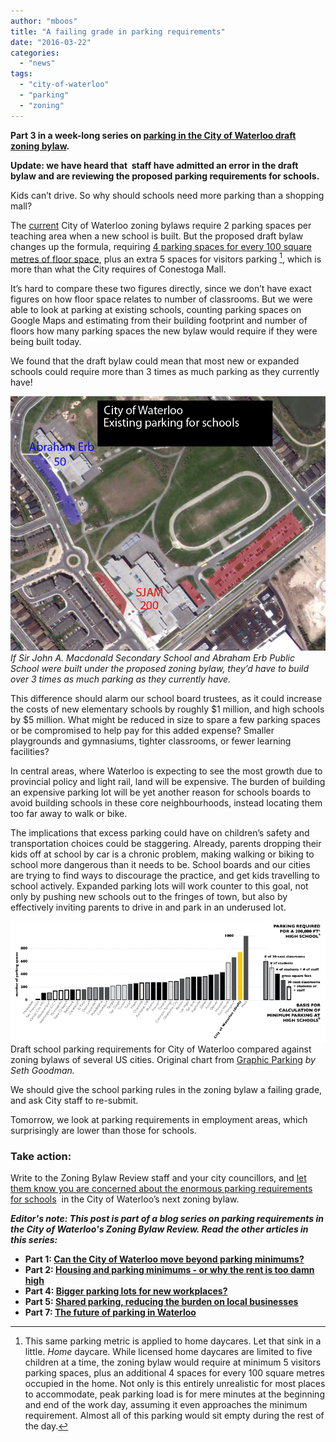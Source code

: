 ```yaml
---
author: "mboos"
title: "A failing grade in parking requirements"
date: "2016-03-22"
categories: 
  - "news"
tags: 
  - "city-of-waterloo"
  - "parking"
  - "zoning"
---
```


**Part 3 in a week-long series on [parking in the City of Waterloo draft zoning bylaw](/blog/2016/03/20/can-the-city-of-waterloo-move-beyond-parking-minimums/).**

**Update: we have heard that  staff have admitted an error in the draft bylaw and are reviewing the proposed parking requirements for schools.**

Kids can’t drive. So why should schools need more parking than a shopping mall?

The [current](https://www.waterloo.ca/en/government/zoning.asp?_mid_=195) City of Waterloo zoning bylaws require 2 parking spaces per teaching area when a new school is built. But the proposed draft bylaw changes up the formula, requiring [4 parking spaces for every 100 square metres of floor space](https://www.waterloo.ca/en/contentresources/resources/business/ZBR_draft_section6_parkingandloading.pdf#page=7), plus an extra 5 spaces for visitors parking [^1], which is more than what the City requires of Conestoga Mall. <!--more-->

It’s hard to compare these two figures directly, since we don’t have exact figures on how floor space relates to number of classrooms. But we were able to look at parking at existing schools, counting parking spaces on Google Maps and estimating from their building footprint and number of floors how many parking spaces the new bylaw would require if they were being built today.

We found that the draft bylaw could mean that most new or expanded schools could require more than 3 times as much parking as they currently have!

[![](/images/abe-erb-and-sjam2.gif "")](/images/abe-erb-and-sjam2.gif)
*If Sir John A. Macdonald Secondary School and Abraham Erb Public School were built under the proposed zoning bylaw, they’d have to build over 3 times as much parking as they currently have.*

This difference should alarm our school board trustees, as it could increase the costs of new elementary schools by roughly $1 million, and high schools by $5 million. What might be reduced in size to spare a few parking spaces or be compromised to help pay for this added expense? Smaller playgrounds and gymnasiums, tighter classrooms, or fewer learning facilities?

In central areas, where Waterloo is expecting to see the most growth due to provincial policy and light rail, land will be expensive. The burden of building an expensive parking lot will be yet another reason for schools boards to avoid building schools in these core neighbourhoods, instead locating them too far away to walk or bike. 

The implications that excess parking could have on children’s safety and transportation choices could be staggering. Already, parents dropping their kids off at school by car is a chronic problem, making walking or biking to school more dangerous than it needs to be. School boards and our cities are trying to find ways to discourage the practice, and get kids travelling to school actively. Expanded parking lots will work counter to this goal, not only by pushing new schools out to the fringes of town, but also by effectively inviting parents to drive in and park in an underused lot.  

[![](/images/school-chart.png "school-chart")](/images/school-chart.png) Draft school parking requirements for City of Waterloo compared against zoning bylaws of several US cities. Original chart from [Graphic Parking](https://graphingparking.com/2013/09/22/parking-for-high-schools/)
*by Seth Goodman.*

We should give the school parking rules in the zoning bylaw a failing grade, and ask City staff to re-submit.

Tomorrow, we look at parking requirements in employment areas, which surprisingly are lower than those for schools.

### Take action:

Write to the Zoning Bylaw Review staff and your city councillors, and [let them know you are concerned about the enormous parking requirements for schools](https://contact.tritag.ca/parking/)  in the City of Waterloo’s next zoning bylaw.

**_Editor's note: This post is part of a blog series on parking requirements in the City of Waterloo's Zoning Bylaw Review. Read the other articles in this series:_**

- **Part 1: [Can the City of Waterloo move beyond parking minimums?](/blog/2016/03/20/can-the-city-of-waterloo-move-beyond-parking-minimums/)**
- **Part 2: [Housing and parking minimums - or why the rent is too damn high](/blog/2016/03/21/housing-and-parking-minimums-or-why-the-rent-is-too-damn-high/)**
- **Part 4: [Bigger parking lots for new workplaces?](/blog/2016/03/23/bigger-parking-lots-for-new-workplaces/)**
- ****Part 5: [Shared parking, reducing the burden on local businesses](/blog/2016/03/24/shared-parking-reducing-the-burden-on-local-businesses/)****
- **Part 7: [The future of parking in Waterloo](/blog/2016/03/29/the-future-of-parking-in-waterloo/)**

[^1]: This same parking metric is applied to home daycares. Let that sink in a little. _Home_ daycare. While licensed home daycares are limited to five children at a time, the zoning bylaw would require at minimum 5 visitors parking spaces, plus an additional 4 spaces for every 100 square metres occupied in the home. Not only is this entirely unrealistic for most places to accommodate, peak parking load is for mere minutes at the beginning and end of the work day, assuming it even approaches the minimum requirement. Almost all of this parking would sit empty during the rest of the day.
